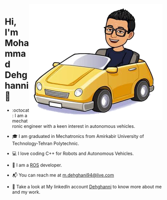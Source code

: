 <img align="right" src="https://github.com/Dehghanni/Dehghanni/blob/main/MohammadInAV.png" alt="Mohammad Dehghani and his autonomous car"/>

# Hi, I'm Mohammad Dehghanni 👋

- :octocat: I am a mechatronic engineer with a keen interest in autonomous vehicles.

- :mortar_board: I am graduated in Mechatronics from Amirkabir University of Technology-Tehran Polytechnic.

- :computer: I love coding C++ for Robots and Autonomous Vehicles. 

- :robot: I am a <a target="_blank" href="https://www.ros.org">ROS</a> developer.  

- :mailbox_with_mail: You can reach me at <a target="_blank" href="mailto:m.dehghani94@live.com">m.dehghani94@live.com</a>

- :rocket: Take a look at My linkedIn account <a target="_blank" href="https://www.linkedin.com/in/dehghanni">Dehghanni</a> to know more about me and my work. 
